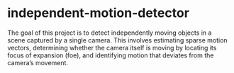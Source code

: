 # independent-motion-detector
The goal of this project is to detect independently moving objects in a scene captured by a single camera. This involves estimating sparse motion vectors, determining whether the camera itself is moving by locating its focus of expansion (foe), and identifying motion that deviates from the camera’s movement.
